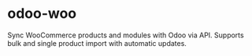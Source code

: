 # odoo-woo
Sync WooCommerce products and modules with Odoo via API. Supports bulk and single product import with automatic updates.
